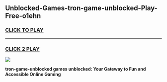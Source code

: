 
## Unblocked-Games-tron-game-unblocked-Play-Free-o1ehn
<h3>
<a href="https://premium76.site?title=tron-game-unblocked&ref=15A">CLICK TO PLAY</a></h3>
<hr>

<h3>
<a href="https://premium76.site?title=tron-game-unblocked&ref=15A">CLICK 2 PLAY</a>
  
</h3>

<a href="https://premium76.site?title=tron-game-unblocked&ref=15A"><img src="https://clearcache.store/games.png"></a>


**tron-game-unblocked games unblocked: Your Gateway to Fun and Accessible Online Gaming**
